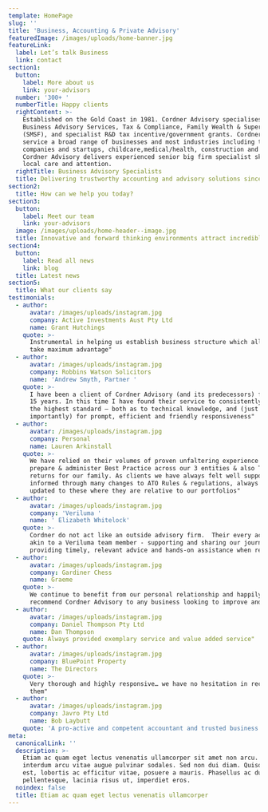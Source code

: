 ```yaml
---
template: HomePage
slug: ''
title: 'Business, Accounting & Private Advisory'
featuredImage: /images/uploads/home-banner.jpg
featureLink:
  label: Let’s talk Business
  link: contact
section1:
  button:
    label: More about us
    link: your-advisors
  number: '300+ '
  numberTitle: Happy clients
  rightContent: >-
    Established on the Gold Coast in 1981. Cordner Advisory specialises in
    Business Advisory Services, Tax & Compliance, Family Wealth & Superannuation
    (SMSF), and specialist R&D tax incentive/government grants. Cordner Advisory
    service a broad range of businesses and most industries including technology
    companies and startups, childcare,medical/health, construction and property.
    Cordner Advisory delivers experienced senior big firm specialist skills with
    local care and attention.
  rightTitle: Business Advisory Specialists
  title: Delivering trustworthy accounting and advisory solutions since 1981
section2:
  title: How can we help you today?
section3:
  button:
    label: Meet our team
    link: your-advisors
  image: /images/uploads/home-header--image.jpg
  title: Innovative and forward thinking environments attract incredible people
section4:
  button:
    label: Read all news
    link: blog
  title: Latest news
section5:
  title: What our clients say
testimonials:
  - author:
      avatar: /images/uploads/instagram.jpg
      company: Active Investments Aust Pty Ltd
      name: Grant Hutchings
    quote: >-
      Instrumental in helping us establish business structure which allow us to
      take maximum advantage"
  - author:
      avatar: /images/uploads/instagram.jpg
      company: Robbins Watson Solicitors
      name: 'Andrew Smyth, Partner '
    quote: >-
      I have been a client of Cordner Advisory (and its predecessors) for over
      15 years. In this time I have found their service to consistently be of
      the highest standard – both as to technical knowledge, and (just as
      importantly) for prompt, efficient and friendly responsiveness"  
  - author:
      avatar: /images/uploads/instagram.jpg
      company: Personal
      name: Lauren Arkinstall
    quote: >-
      We have relied on their volumes of proven unfaltering experience to
      prepare & administer Best Practice across our 3 entities & also Tax
      returns for our family. As clients we have always felt well supported &
      informed through many changes to ATO Rules & regulations, always being
      updated to these where they are relative to our portfolios"
  - author:
      avatar: /images/uploads/instagram.jpg
      company: 'Veriluma '
      name: ' Elizabeth Whitelock'
    quote: >-
      Cordner do not act like an outside advisory firm.  Their every action is
      akin to a Veriluma team member - supporting and sharing our journey and
      providing timely, relevant advice and hands-on assistance when required" 
  - author:
      avatar: /images/uploads/instagram.jpg
      company: Gardiner Chess
      name: Graeme
    quote: >-
      We continue to benefit from our personal relationship and happily
      recommend Cordner Advisory to any business looking to improve and grow"  
  - author:
      avatar: /images/uploads/instagram.jpg
      company: Daniel Thompson Pty Ltd
      name: Dan Thompson
    quote: Always provided exemplary service and value added service"
  - author:
      avatar: /images/uploads/instagram.jpg
      company: BluePoint Property
      name: The Directors
    quote: >-
      Very thorough and highly responsive… we have no hesitation in recommending
      them"   
  - author:
      avatar: /images/uploads/instagram.jpg
      company: Javro Pty Ltd
      name: Bob Laybutt
    quote: 'A pro-active and competent accountant and trusted business adviser"  '
meta:
  canonicalLink: ''
  description: >-
    Etiam ac quam eget lectus venenatis ullamcorper sit amet non arcu. Nullam
    interdum arcu vitae augue pulvinar sodales. Sed non dui diam. Quisque lectus
    est, lobortis ac efficitur vitae, posuere a mauris. Phasellus ac dui
    pellentesque, lacinia risus ut, imperdiet eros.
  noindex: false
  title: Etiam ac quam eget lectus venenatis ullamcorper
---
```


